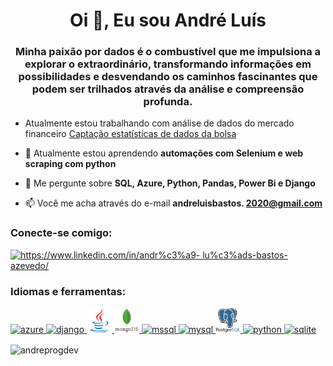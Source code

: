 <h1 align="center">Oi 👋, Eu sou André Luís</h1>
<h3 align="center">Minha paixão por dados é o combustível que me impulsiona a explorar o extraordinário, transformando informações em possibilidades e desvendando os caminhos fascinantes que podem ser trilhados através da análise e compreensão profunda.</h3>

- Atualmente estou trabalhando com análise de dados do mercado financeiro [Captação estatísticas de dados da bolsa](https://github.com/Andreprogdev/ativos)

- 🌱 Atualmente estou aprendendo **automações com Selenium e web scraping com python**

- 💬 Me pergunte sobre **SQL, Azure, Python, Pandas, Power Bi e Django**

- 📫 Você me acha através do e-mail **andreluisbastos. 2020@gmail.com**

<h3 align="left">Conecte-se comigo:</h3>
<p align="left">
<a href="https://linkedin.com/in/https:// www.linkedin.com/in/andr%c3%a9-lu%c3%ads-bastos-azevedo/" target="blank"><img align="center" src="https://raw.githubusercontent.com /rahuldkjain/github-profile-readme-generator/master/src/images/icons/Social/linked-in-alt.svg" alt="https://www.linkedin.com/in/andr%c3%a9- lu%c3%ads-bastos-azevedo/" height="30" width="40" /></a> </p>
<h3 align="left">Idiomas e ferramentas:</h3>
<p align="left"> <a href="https://azure.microsoft.com/en-in/" target="_blank" rel="noreferrer"> <img src="https://www. vectorlogo.zone/logos/microsoft_azure/microsoft_azure-icon.svg" alt="azure" width="40" height="40"/> </a> <a href="https://www.djangoproject.com/ "target="_blank" rel="noreferrer"> <img src="https://cdn.worldvectorlogo.com/logos/django.svg" alt="django" width="40" height="40"/> </a> <a href="https://www.java.com" target="_blank" rel="noreferrer"> <img src="https://raw.githubusercontent.com/devicons/devicon/master /icons/java/java-original.svg" alt="java" width="40" height="40"/> </a> <a href="https://www.mongodb.com/" target= "_blank" rel="noreferrer"> <img src="https://raw.githubusercontent.com/devicons/devicon/master/icons/mongodb/mongodb-original-wordmark.svg" alt="mongodb" width=" 40" height="40"/> </a> <a href="https://www.microsoft.com/en-us/sql-server" target="_blank" rel="noreferrer"> <img src ="https://www.svgrepo.com/show/303229/microsoft-sql-server-logo.svg" alt="mssql" width="40" height="40"/> </a> <a href ="https://www.mysql.com/" target="_blank" rel="noreferrer"> <img src="https://raw.githubusercontent.com/devicons/devicon/master/icons/mysql/mysql -original-wordmark.svg" alt="mysql" width="40" height="40"/> </a> <a href="https://www.postgresql.org" target="_blank" rel= "noreferrer"> <img src="https://raw.githubusercontent.com/devicons/devicon/master/icons/postgresql/postgresql-original-wordmark.svg" alt="postgresql" width="40" height=" 40"/> </a> <a href="https://www.python.org" target="_blank" rel="noreferrer"> <img src="https://raw.githubusercontent.com/devicons /devicon/master/icons/python/python-original.svg" alt="python" width="40" height="40"/> </a> <a href="https://www.sqlite.org /" target="_blank" rel="noreferrer"> <img src="https://www.vectorlogo.zone/logos/sqlite/sqlite-icon.svg" alt="sqlite" width="40" height="40"/> </a>

</p> <p><img align="center" src="https://github-readme-stats. vercel.app/api/top-langs?username=andreprogdev&show_icons=true&locale=en&layout=compact" alt="andreprogdev" /></p>
